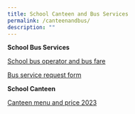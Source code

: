 ```yaml
---
title: School Canteen and Bus Services
permalink: /canteenandbus/
description: ""
---
```

**School Bus Services**

[School bus operator and bus fare](/files/Our%20school%20info/school%20bus%20operator%20and%20nte%20price%202024-2025.pdf)

[Bus service request form](/files/Our%20school%20info/fvps%20request%20for%20school%20bus%20services%202024-2025.pdf)


**School Canteen**

[Canteen menu and price 2023](/files/canteen%20menu%20and%20price%202023.pdf)